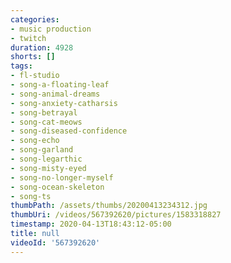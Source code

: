 ```yaml
---
categories:
- music production
- twitch
duration: 4928
shorts: []
tags:
- fl-studio
- song-a-floating-leaf
- song-animal-dreams
- song-anxiety-catharsis
- song-betrayal
- song-cat-meows
- song-diseased-confidence
- song-echo
- song-garland
- song-legarthic
- song-misty-eyed
- song-no-longer-myself
- song-ocean-skeleton
- song-ts
thumbPath: /assets/thumbs/20200413234312.jpg
thumbUri: /videos/567392620/pictures/1583318827
timestamp: 2020-04-13T18:43:12-05:00
title: null
videoId: '567392620'
---
```

